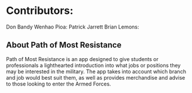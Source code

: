 # Contributors:

Don Bandy
Wenhao Pioa:
Patrick Jarrett
Brian Lemons:

## About Path of Most Resistance

Path of Most Resistance is an app designed to give students or professionals a lighthearted introduction into what jobs or positions they may be interested in the military. The app takes into account which branch and job would best suit them, as well as provides merchandise and advise to those looking to enter the Armed Forces.
